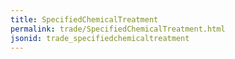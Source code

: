 ```yaml
---
title: SpecifiedChemicalTreatment
permalink: trade/SpecifiedChemicalTreatment.html
jsonid: trade_specifiedchemicaltreatment
---
```


